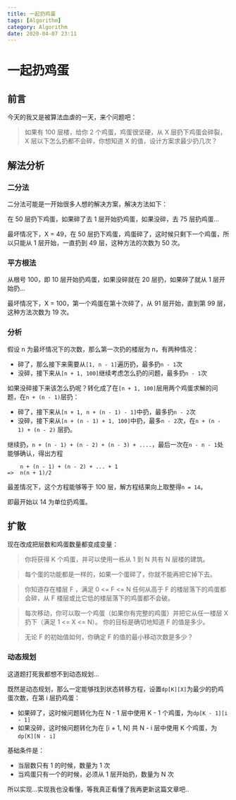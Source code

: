 ```yaml
---
title: 一起扔鸡蛋
tags: [Algorithm]
category: Algorithm
date: 2020-04-07 23:11
---
```

# 一起扔鸡蛋

## 前言
今天的我又是被算法血虐的一天，来个问题吧：

> 如果有 100 层楼，给你 2 个鸡蛋，鸡蛋很坚硬，从 X 层扔下鸡蛋会碎裂，X 层以下怎么扔都不会碎，你想知道 X 的值，设计方案求最少扔几次？

## 解法分析

### 二分法
二分法可能是一开始很多人想的解决方案，解决方法如下：

在 50 层扔下鸡蛋，如果碎了去 1 层开始扔鸡蛋，如果没碎，去 75 层扔鸡蛋...

最坏情况下，X = 49，在 50 层扔下鸡蛋，鸡蛋碎了，这时候只剩下一个鸡蛋，所以只能从 1 层开始，一直扔到 49 层，这种方法的次数为 50 次。

### 平方根法
从根号 100，即 10 层开始扔鸡蛋，如果没碎就在 20 层扔，如果碎了就从 1 层开始扔...

最坏情况下，X = 100，第一个鸡蛋在第十次碎了，从 91 层开始，直到第 99 层，这种方法次数为 19 次。

### 分析
假设 n 为最坏情况下的次数，那么第一次扔的楼层为 n，有两种情况：
- 碎了，那么接下来需要从`[1, n - 1]`遍历扔，最多扔`n - 1`次
- 没碎，接下来从`[n + 1, 100]`继续考虑怎么扔的问题，最多扔`n - 1`次

如果没碎接下来该怎么扔呢？转化成了在`[n + 1, 100]`层用两个鸡蛋求解的问题，在`n + (n - 1)`层扔：
- 碎了，接下来从`[n + 1, n + (n - 1) - 1]`中扔，最多扔`n - 2`次
- 没碎，接下来从`[n + (n - 1) + 1, 100]`中扔，最多`n - 2`次，在`n + (n - 1) + (n - 2)` 层扔。


继续扔，`n + (n - 1) + (n - 2) + (n - 3) + ....`，最后一次在`n - n - 1`处能够确认，得出方程
```
    n + (n - 1) + (n - 2) + ... + 1
=>  n(n + 1)/2
```
最差情况下，这个方程能够等于 100 层，解方程结果向上取整得`n = 14`。

即最开始以 14 为单位扔鸡蛋。

## 扩散
现在改成把层数和鸡蛋数量都变成变量：
> 你将获得 K 个鸡蛋，并可以使用一栋从 1 到 N 共有 N 层楼的建筑。

> 每个蛋的功能都是一样的，如果一个蛋碎了，你就不能再把它掉下去。

> 你知道存在楼层 F ，满足 0 <= F <= N 任何从高于 F 的楼层落下的鸡蛋都会碎，从 F 楼层或比它低的楼层落下的鸡蛋都不会破。

> 每次移动，你可以取一个鸡蛋（如果你有完整的鸡蛋）并把它从任一楼层 X 扔下（满足 1 <= X <= N）。
> 你的目标是确切地知道 F 的值是多少。

> 无论 F 的初始值如何，你确定 F 的值的最小移动次数是多少？

### 动态规划
这道题打死我都想不到动态规划...

既然是动态规划，那么一定能够找到状态转移方程，设置`dp[K][X]`为最少的扔鸡蛋次数，在第 i 层扔鸡蛋：

- 如果碎了，这时候问题转化为在 N - 1 层中使用 K - 1 个鸡蛋，为`dp[K - 1][i - 1]`
- 如果没碎，这时候问题转化为在 [i + 1, N] 共 N - i 层中使用 K 个鸡蛋，为`dp[K][N - i]`

基础条件是：
- 当层数只有 1 的时候，数量为 1 次
- 当鸡蛋只有一个的时候，必须从 1 层开始扔，数量为 N 次

所以实现...实现我也没看懂，等我真正看懂了我再更新这篇文章吧..







